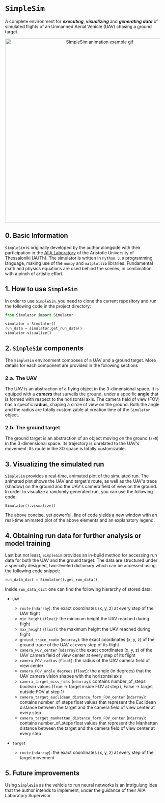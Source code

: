 # `SimpleSim`
A complete environment for ***executing***, ***visualizing*** and ***generating data*** of simulated flights of an Unmanned Aerial Vehicle (UAV) 
chasing a ground target.

<p align="center">
    <img align="middle" src="https://github.com/Bilpapster/SimpleSim/blob/main/Repository%20resources/animation.gif" height="600" alt="SimpleSim animation example gif"/>
</p>


## 0. Basic Information
`SimpleSim` is originally developed by the author alongside with their participation in the [AIIA Laboratory](https://aiia.csd.auth.gr/) 
of the Aristotle University of Thessaloniki (AUTh). The simulator is written in `Python 3.9` programming language, making use of 
the `numpy` and `matplotlib` libraries. Fundamental math and physics equations are used behind the scenes, in combination with a pinch of artistic effort.


## 1. How to use `SimpleSim`
In order to use `SimpleSim`, you need to clone the current repository and run the following code in the project directory:

```python
from Simulator import Simulator

simulator = Simulator()
run_data = simulator.get_run_data()
simulator.visualize()
```


## 2. `SimpleSim` components
The `SimpleSim` environment composes of a UAV and a ground target. More details for each component are provided in the following sections

### 2.a. The UAV
The UAV is an abstraction of a flying object in the 3-dimensional space. It is equiped with a ***camera*** that surveils the ground, under a 
specific **angle** that is formed with respect to the horizontal axis. The camera field of view (FOV) has a specific **radius**, shaping a circle 
of view on the ground. Both the angle and the radius are totally customizable at creation time of the `Simulator` object.

### 2.b. The ground target
The ground target is an abstraction of an object moving on the ground (`z=0`) in the 3-dimensional space. Its trajectory is unrelated to the UAV's 
movement. Its route in the 3D space is totally customizable.


## 3. Visualizing the simulated run
`SimpleSim` provides a real-time, animated plot of the simulated run. The animated plot shows the UAV and target's route, as well as the UAV's 
trace (shadow) on the ground and the UAV's camera field of view on the ground. In order to visualize a randomly generated run, you can use the 
following code:

    Simulator().visualize()

The above concise, yet powerful, line of code yields a new window with an real-time animated plot of the above elements and an explanatory legend. 

## 4. Obtaining run data for further analysis or model training

Last but not least, `SimpleSim` provides an in-build method for accessing run data for both the UAV and the ground target. The data are structured
under a specially designed, two-leveled dictionary which can be accessed using the following code snippet:
```python
run_data_dict = Simulator().get_run_data()
```

Inside `run_data_dict` one can find the following hierarchy of stored data:
- `UAV`
    - `route`                                               (`ndarray`):  the exact coordinates (x, y, z) at every step of the UAV flight
    - `min_height`                                          (`float`):    the minimum height the UAV reached during flight
    - `max_height`                                          (`float`):    the maximum height the UAV reached during flight
    - `ground_trace_route`                                  (`ndarray`):  the exact coordinates (x, y, z) of the ground trace of the UAV 
                                                                          at every step of its flight
    - `camera_FOV_center`                                   (`ndarray`):  the exact coordinates (x, y, z) of the UAV camera field of view 
                                                                          center at every step of its flight
    - `camera_FOV_radius`                                   (`float`):    the radius of the UAV camera field of view center
    - `camera_FOV_angle_degrees`                            (`float`):    the angle (in degrees) that the UAV camera vision shapes with 
                                                                          the horizontal axis
    - `camera_target_miss_hits`                             (`ndarray`):  contains number_of_steps boolean values (True -> target inside 
                                                                          FOV at step i, False -> target outside FOV at step 1)
    - `camera_target_euclidean_distance_form_FOV_center`    (`ndarray`):  contains number_of_steps float values that represent the Euclidean distance 
                                                                          between the target and the camera field of view center at every step
    - `camera_target_manhattan_distance_form_FOV_center`    (`ndarray`):  contains number_of_steps float values that represent the Manhattan distance 
                                                                          between the target and the camera field of view center at every step

- `target`
    - `route`                                     (`ndarray`): the exact coordinates (x, y, z) at every step of the target movement


## 5. Future improvements

Using `SimpleSim` as the vehicle to run neural networks is an intriguiung idea that the author intends to implement, under the 
guidance of their AIIA Laboratory Supervisor.
